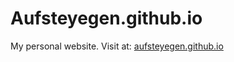 # Aufsteyegen.github.io

My personal website. Visit at: [aufsteyegen.github.io](https://aufsteyegen.github.io/)
